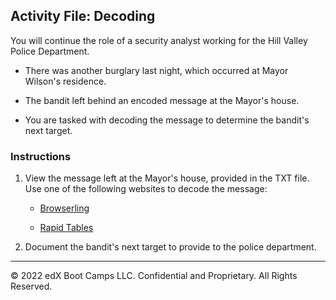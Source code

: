 ## Activity File: Decoding 

You will continue the role of a security analyst working for the Hill Valley Police Department.

- There was another burglary last night, which occurred at Mayor Wilson's residence.

- The bandit left behind an encoded message at the Mayor's house.

- You are tasked with decoding the message to determine the bandit's next target.

### Instructions

1. View the message left at the Mayor's house, provided in the TXT file. Use one of the following websites to decode the message:

    - [Browserling](https://www.browserling.com/)
    
    - [Rapid Tables](https://www.rapidtables.com/convert/number/hex-to-ascii.html)

2. Document the bandit's next target to provide to the police department.  

---

 © 2022 edX Boot Camps LLC. Confidential and Proprietary. All Rights Reserved.
